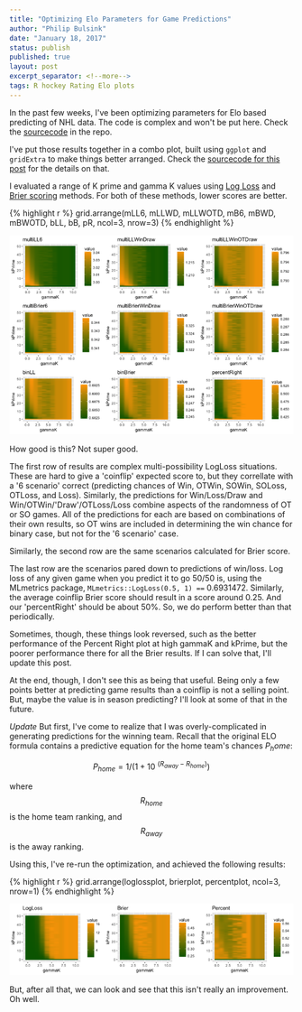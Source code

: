 ```yaml
---
title: "Optimizing Elo Parameters for Game Predictions"
author: "Philip Bulsink"
date: "January 18, 2017"
status: publish
published: true
layout: post
excerpt_separator: <!--more-->
tags: R hockey Rating Elo plots 
---
```

 

 
In the past few weeks, I've been optimizing parameters for Elo based predicting of NHL data. The code is complex and won't be put here. Check the [sourcecode](http://github.com/pbulsink/pbulsink.github.io) in the repo.
 
I've put those results together in a combo plot, built using `ggplot` and `gridExtra` to make things better arranged. Check the [sourcecode for this post](http://github.com/pbulsink/pbulsink.github.io) for the details on that. 
 
<!--more-->
 
I evaluated a range of K prime and gamma K values using [Log Loss](https://en.wikipedia.org/wiki/Loss_functions_for_classification#Logistic_loss) and [Brier scoring](https://en.wikipedia.org/wiki/Brier_score) methods. 
For both of these methods, lower scores are better. 
 

 

{% highlight r %}
grid.arrange(mLL6, mLLWD, mLLWOTD, mB6, mBWD, mBWOTD, bLL, bB, pR, ncol=3, nrow=3)
{% endhighlight %}

![plot of chunk multiplot_scores](/images/multiplot_scores-1.png)
 
How good is this? Not super good.
 
The first row of results are complex multi-possibility LogLoss situations. These are hard to give a 'coinflip' expected score to, but they correllate with a '6 scenario' correct (predicting chances of Win, OTWin, SOWin, SOLoss, OTLoss, and Loss). Similarly, the predictions for Win/Loss/Draw and Win/OTWin/'Draw'/OTLoss/Loss combine aspects of the randomness of OT or SO games. All of the predictions for each are based on combinations of their own results, so OT wins are included in determining the win chance for binary case, but not for the '6 scenario' case. 
 
Similarly, the second row are the same scenarios calculated for Brier score.
 
The last row are the scenarios pared down to predictions of win/loss. Log loss of any given game when you predict it to go 50/50 is, using the MLmetrics package, `MLmetrics::LogLoss(0.5, 1) ==` 0.6931472. Similarly, the average coinflip Brier score should result in a score around 0.25. And our 'percentRight' should be about 50%. So, we do perform better than that periodically.
 
Sometimes, though, these things look reversed, such as the better performance of the Percent Right plot at high gammaK and kPrime, but the poorer performance there for all the Brier results. If I can solve that, I'll update this post.
 
At the end, though, I don't see this as being that useful. Being only a few points better at predicting game results than a coinflip is not a selling point. But, maybe the value is in season predicting? I'll look at some of that in the future. 
 
*Update*
But first, I've come to realize that I was overly-complicated in generating predictions for the winning team. Recall that the original ELO formula contains a predictive equation for the home team's chances $P_home$:
 
$$P_{home} = 1/(1+10~^{(R_{away} - R_{home})})$$
 
where $$R_{home}$$ is the home team ranking, and $$R_{away}$$ is the away ranking. 
 
Using this, I've re-run the optimization, and achieved the following results:
 

 

{% highlight r %}
grid.arrange(loglossplot, brierplot, percentplot, ncol=3, nrow=1)
{% endhighlight %}

![plot of chunk multiplot_scores2](/images/multiplot_scores2-1.png)
 
But, after all that, we can look and see that this isn't really an improvement. Oh well.
